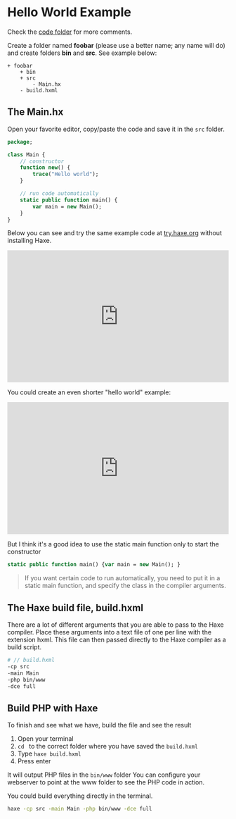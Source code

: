 # Hello World Example

Check the [code folder](https://github.com/MatthijsKamstra/haxephp/tree/master/00helloworld/code) for more comments.

Create a folder named **foobar** (please use a better name; any name will do) and create folders **bin** and **src**.
See example below:

```
+ foobar
	+ bin
	+ src
		- Main.hx
	- build.hxml
```

## The Main.hx

Open your favorite editor, copy/paste the code and save it in the `src` folder.

```haxe
package;

class Main {
	// constructor
	function new() {
		trace("Hello world");
	}

	// run code automatically
	static public function main() {
		var main = new Main();
	}
}
```

Below you can see and try the same example code at [try.haxe.org](https://try.haxe.org/) without installing Haxe.

<iframe src="https://try.haxe.org/embed/80cf4" width="100%" height="300" frameborder="no" allowfullscreen>
	<a href="https://try.haxe.org/#80cf4">Try Haxe !</a>
</iframe>

You could create an even shorter "hello world" example:

<iframe src="https://try.haxe.org/embed/197E1" width="100%" height="300" frameborder="no" allowfullscreen>
	<a href="https://try.haxe.org/#197E1">Try Haxe !</a>
</iframe>

But I think it's a good idea to use the static main function only to start the constructor

```haxe
static public function main() {var main = new Main(); }
```

> If you want certain code to run automatically, you need to put it in a static main function, and specify the class in the compiler arguments.

## The Haxe build file, build.hxml

There are a lot of different arguments that you are able to pass to the Haxe compiler.
Place these arguments into a text file of one per line with the extension hxml. This file can then passed directly to the Haxe compiler as a build script.

```bash
# // build.hxml
-cp src
-main Main
-php bin/www
-dce full
```

## Build PHP with Haxe

To finish and see what we have, build the file and see the result

1. Open your terminal
2. `cd ` to the correct folder where you have saved the `build.hxml`
3. Type `haxe build.hxml`
4. Press enter

It will output PHP files in the `bin/www` folder
You can configure your webserver to point at the www folder to see the PHP code in action.

You could build everything directly in the terminal.

```bash
haxe -cp src -main Main -php bin/www -dce full
```
